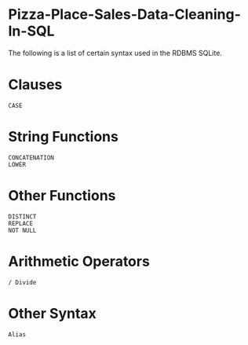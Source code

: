 # Pizza-Place-Sales-Data-Cleaning-In-SQL

The following is a list of certain syntax used in the RDBMS SQLite. 

# Clauses
    CASE
# String Functions
    CONCATENATION
    LOWER
# Other Functions
    DISTINCT
    REPLACE
    NOT NULL
# Arithmetic Operators
    / Divide   
# Other Syntax
    Alias
